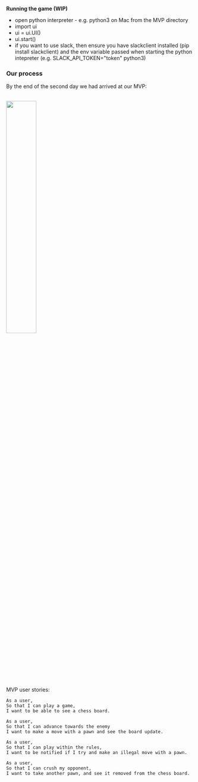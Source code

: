 **Running the game (WIP)**
- open python interpreter - e.g. python3 on Mac from the MVP directory
- import ui
- ui = ui.UI()
- ui.start()
- if you want to use slack, then ensure you have slackclient installed (pip install slackclient) and the env variable passed when starting the python intepreter (e.g. SLACK_API_TOKEN="token" python3)

### Our process

By the end of the second day we had arrived at our MVP:

<br>
<img src="https://github.com/dangyi23/makers-final-project/blob/master/docs/MVP.gif" width=40%>

MVP user stories:
```
As a user,
So that I can play a game,
I want to be able to see a chess board.

As a user,
So that I can advance towards the enemy
I want to make a move with a pawn and see the board update.

As a user,
So that I can play within the rules,
I want to be notified if I try and make an illegal move with a pawn.

As a user,
So that I can crush my opponent,
I want to take another pawn, and see it removed from the chess board.
```
